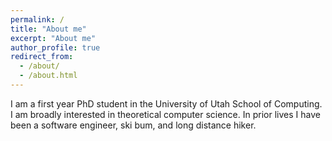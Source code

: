 ```yaml
---
permalink: /
title: "About me"
excerpt: "About me"
author_profile: true
redirect_from: 
  - /about/
  - /about.html
---
```


I am a first year PhD student in the University of Utah School of Computing. I am broadly interested in
theoretical computer science. In prior lives I have been a software engineer, ski bum, and long distance hiker.